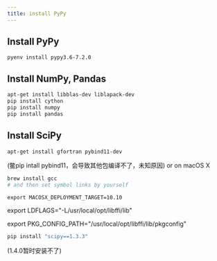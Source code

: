 ```yaml
---
title: install PyPy
---
```


## Install PyPy
```
pyenv install pypy3.6-7.2.0
```


## Install NumPy, Pandas
``` bash
apt-get install libblas-dev liblapack-dev
pip install cython
pip install numpy
pip install pandas
```

## Install SciPy
``` bash
apt-get install gfortran pybind11-dev
```
(鳖pip intall pybind11，会导致其他包编译不了，未知原因)
or on macOS X
``` bash
brew install gcc
# and then set symbol links by yourself
```

```
export MACOSX_DEPLOYMENT_TARGET=10.10
```

export LDFLAGS="-L/usr/local/opt/libffi/lib"

export PKG_CONFIG_PATH="/usr/local/opt/libffi/lib/pkgconfig"

``` bash
pip install "scipy==1.3.3"
```

(1.4.0暂时安装不了)